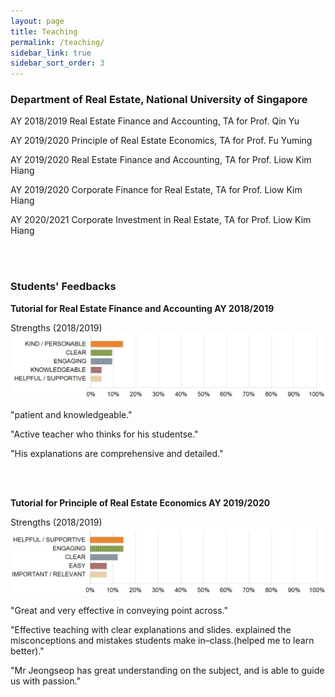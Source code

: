 ```yaml
---
layout: page
title: Teaching
permalink: /teaching/
sidebar_link: true
sidebar_sort_order: 3
---
```

### Department of Real Estate, National University of Singapore

AY 2018/2019 Real Estate Finance and Accounting, TA for Prof. Qin Yu

AY 2019/2020 Principle of Real Estate Economics, TA for Prof. Fu Yuming

AY 2019/2020 Real Estate Finance and Accounting, TA for Prof. Liow Kim Hiang

AY 2019/2020 Corporate Finance for Real Estate, TA for Prof. Liow Kim Hiang

AY 2020/2021 Corporate Investment in Real Estate, TA for Prof. Liow Kim Hiang

<br>
<br> 

### Students' Feedbacks

**Tutorial for Real Estate Finance and Accounting AY 2018/2019**
<summary>Strengths (2018/2019)</summary>
<img src="/assets/img/re1705(accounting).png" />

"patient and knowledgeable."

"Active teacher who thinks for his studentse."

"His explanations are comprehensive and detailed."
 
<br> 
<br> 
 
**Tutorial for Principle of Real Estate Economics AY 2019/2020**
<summary>Strengths (2018/2019)</summary>
<img src="/assets/img/re1704.png" />

"Great and very effective in conveying point across."

"Effective teaching with clear explanations and slides. explained the misconceptions and mistakes students make in–class.(helped me to learn better)."

"Mr Jeongseop has great understanding on the subject, and is able to guide us with passion."
